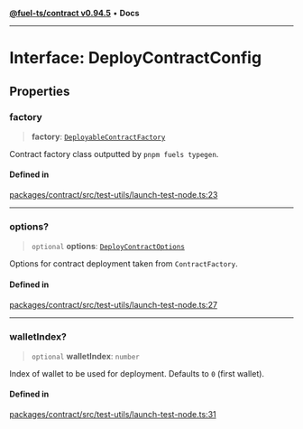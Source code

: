 [**@fuel-ts/contract v0.94.5**](../index.md) • **Docs**

***

# Interface: DeployContractConfig

## Properties

### factory

> **factory**: [`DeployableContractFactory`](DeployableContractFactory.md)

Contract factory class outputted by `pnpm fuels typegen`.

#### Defined in

[packages/contract/src/test-utils/launch-test-node.ts:23](https://github.com/FuelLabs/fuels-ts/blob/26e9ebed3aac7c894878eda94559482cc10c369f/packages/contract/src/test-utils/launch-test-node.ts#L23)

***

### options?

> `optional` **options**: [`DeployContractOptions`](./src-index.md#deploycontractoptions)

Options for contract deployment taken from `ContractFactory`.

#### Defined in

[packages/contract/src/test-utils/launch-test-node.ts:27](https://github.com/FuelLabs/fuels-ts/blob/26e9ebed3aac7c894878eda94559482cc10c369f/packages/contract/src/test-utils/launch-test-node.ts#L27)

***

### walletIndex?

> `optional` **walletIndex**: `number`

Index of wallet to be used for deployment. Defaults to `0` (first wallet).

#### Defined in

[packages/contract/src/test-utils/launch-test-node.ts:31](https://github.com/FuelLabs/fuels-ts/blob/26e9ebed3aac7c894878eda94559482cc10c369f/packages/contract/src/test-utils/launch-test-node.ts#L31)
